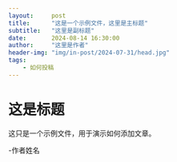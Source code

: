 ```yaml
---
layout:     post
title:      "这是一个示例文件，这里是主标题"
subtitle:   "这里是副标题"
date:       2024-08-14 16:30:00
author:     "这里是作者"
header-img: "img/in-post/2024-07-31/head.jpg"
tags:
    - 如何投稿
---
```


# 这是标题

这只是一个示例文件，用于演示如何添加文章。

-作者姓名